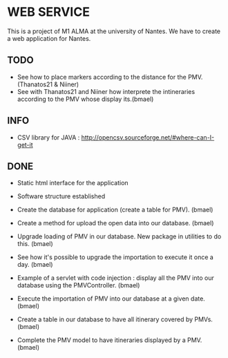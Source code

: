 WEB SERVICE
===========


This is a project of M1 ALMA at the university of Nantes.
We have to create a web application for Nantes.


TODO
----

* See how to place markers according to the distance for the PMV. (Thanatos21 & Niiner)
* See with Thanatos21 and Niiner how interprete the intineraries according to the PMV whose display its.(bmael)


INFO
----

* CSV library for JAVA : http://opencsv.sourceforge.net/#where-can-I-get-it


DONE
----

* Static html interface for the application
* Software structure established
* Create the database for application (create a table for PMV). (bmael)
* Create a method for upload the open data into our database. (bmael)
* Upgrade loading of PMV in our database. New package in utilities to do this. (bmael)
* See how it's possible to upgrade the importation to execute it once a day. (bmael)

* Example of a servlet with code injection : display all the PMV into our database using the PMVController. (bmael)
* Execute the importation of PMV into our database at a given date. (bmael)
* Create a table in our database to have all itinerary covered by PMVs. (bmael)
* Complete the PMV model to have itineraries displayed by a PMV. (bmael)

